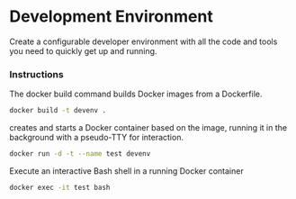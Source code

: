 # Development Environment

Create a configurable developer environment with all the code and tools you need to quickly get up and running.

### Instructions
The docker build command builds Docker images from a Dockerfile.
```sh
docker build -t devenv .
```
creates and starts a Docker container based on the image, running it in the background with a pseudo-TTY for interaction.
```sh
docker run -d -t --name test devenv
```
Execute an interactive Bash shell in a running Docker container
```sh
docker exec -it test bash
```
